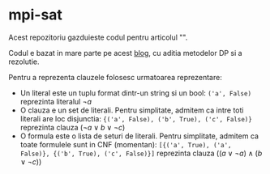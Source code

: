 # mpi-sat

Acest repozitoriu gazduieste codul pentru articolul "<nume articol>".

Codul e bazat in mare parte pe acest [blog](https://davefernig.com/2018/05/07/solving-sat-in-python/), cu aditia metodelor DP si a rezolutie.

Pentru a reprezenta clauzele folosesc urmatoarea reprezentare:
- Un literal este un tuplu format dintr-un string si un bool: `('a', False)` reprezinta literalul $\neg{a}$
- O clauza e un set de literali. Pentru simplitate, admitem ca intre toti literali are loc disjunctia: `{('a', False), ('b', True), ('c', False)}` reprezinta clauza $(\neg{a} \lor b \lor \neg{c})$
- O formula este o lista de seturi de literali. Pentru simplitate, admitem ca toate formulele sunt in CNF (momentan): `[{('a', True), ('a', False)}, {('b', True), ('c', False)}]` reprezinta clauza $((a \lor \neg{a}) \land (b \lor \neg{c}))$
